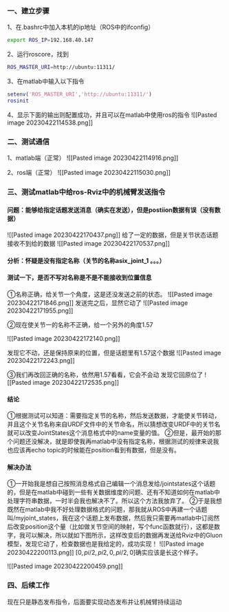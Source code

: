 ### 一、建立步骤
1、在.bashrc中加入本机的ip地址（ROS中的ifconfig）
```sh
export ROS_IP=192.168.40.147
```
2、运行roscore，找到
```sh
ROS_MASTER_URI=http://ubuntu:11311/
```
3、在matlab中输入以下指令
```matlab
setenv('ROS_MASTER_URI','http://ubuntu:11311/')
rosinit
```
4、显示下面的输出则配置成功，并且可以在matlab中使用ros的指令
![[Pasted image 20230422114538.png]]

### 二、测试通信
1、matlab端（正常）
![[Pasted image 20230422114916.png]]

2、ros端（正常）
![[Pasted image 20230422115030.png]]

### 三、测试matlab中给ros-Rviz中的机械臂发送指令
#### 问题：能够给指定话题发送消息（确实在发送），但是postiion数据有误（没有数据）
![[Pasted image 20230422170437.png]]
给了一定的数据，但是关节状态话题接收不到给的数据
![[Pasted image 20230422170537.png]]
#### 分析：怀疑是没有指定名称（关节的名称asix_joint_1 。。。）

#### 测试一下，是否不写对名称是不是不能接收到位置信息
①名称正确，给关节一个角度，这是还没发送之前的状态。
![[Pasted image 20230422171846.png]]
发送完之后，显然它动了
![[Pasted image 20230422171955.png]]

②现在使关节一的名称不正确，给一个另外的角度1.57

![[Pasted image 20230422172140.png]]

发现它不动，还是保持原来的位置，但是话题里有1.57这个数据
![[Pasted image 20230422172243.png]]

③我们再改回正确的名称，依然用1.57看看，它会不会动
发现它回原位了
![[Pasted image 20230422172535.png]]

#### 结论
①根据测试可以知道：需要指定关节的名称，然后发送数据，才能使关节转动，并且这个关节名称来自URDF文件中的关节命名，所以猜想改变URDF中的关节名就可以改变JointStates这个消息格式中的name变量的值。
②但是，最开始的那个问题还没解决，就是即使我再matlab中没有指定名称，根据测试的规律来说我也应该再echo topic的时候能在position看到有数据，但是没有。


#### 解决办法
①一开始我是想自己按照消息格式自己编辑一个消息发给/jointstates这个话题的，但是在matlab中碰到一些有关数据维度的问题、还有不知道如何在matlab中处理字符串数据，一时半会我也解决不了。所以这个方法我放弃了。
②于是我想既然在matlab中我不好处理数据格式的问题，那我就从ROS中再建一个话题叫/myjoint_states，我在这个话题上发布数据，然后我只需要再matlab中订阅然后改变position这个量（比如做关节空间的映射，写个func函数就行），这都是数字，我可以解决，所以就如下图所示，这样改变后的数据再发送给Rviz中的Gluon模型，发现它动了，检查数据也是我给定的，成功实现！
![[Pasted image 20230422200113.png]]
$[0,pi/2,pi2,0,pi/2,0]$确实应该是长这个样子。

![[Pasted image 20230422200459.png]]

### 四、后续工作
现在只是静态发布指令，后面要实现动态发布并让机械臂持续运动
